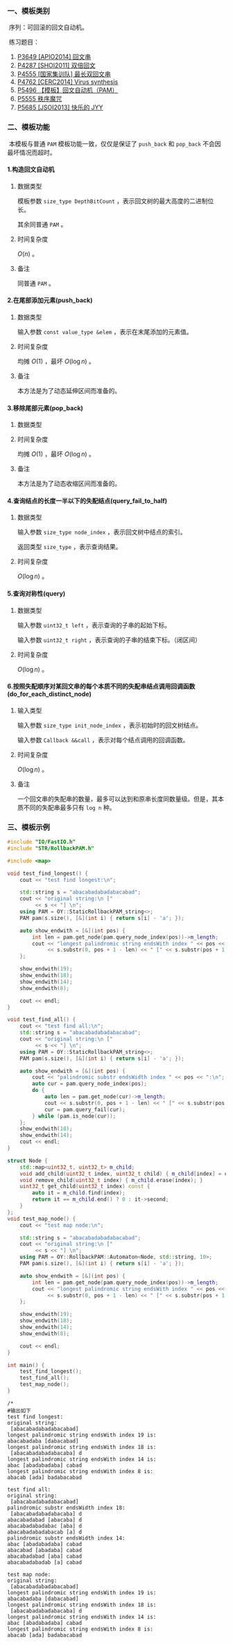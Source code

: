 ### 一、模板类别

​	序列：可回滚的回文自动机。

​	练习题目：

1. [P3649 [APIO2014] 回文串](https://www.luogu.com.cn/problem/P3649)
2. [P4287 [SHOI2011] 双倍回文](https://www.luogu.com.cn/problem/P4287)
3. [P4555 [国家集训队] 最长双回文串](https://www.luogu.com.cn/problem/P4555)
4. [P4762 [CERC2014] Virus synthesis](https://www.luogu.com.cn/problem/P4762)
5. [P5496 【模板】回文自动机（PAM）](https://www.luogu.com.cn/problem/P5496)
6. [P5555 秩序魔咒](https://www.luogu.com.cn/problem/P5555)
7. [P5685 [JSOI2013] 快乐的 JYY](https://www.luogu.com.cn/problem/P5685)

### 二、模板功能

​	本模板与普通 `PAM` 模板功能一致，仅仅是保证了 `push_back` 和 `pop_back` 不会因最坏情况而超时。

#### 1.构造回文自动机

1. 数据类型

   模板参数 `size_type DepthBitCount` ，表示回文树的最大高度的二进制位长。

   其余同普通 `PAM` 。

2. 时间复杂度

   $O(n)$ 。
   
3. 备注

   同普通 `PAM` 。

#### 2.在尾部添加元素(push_back)

1. 数据类型

   输入参数 `const value_type &elem` ，表示在末尾添加的元素值。

2. 时间复杂度

   均摊 $O(1)$ ，最坏 $O(\log n)$ 。

3. 备注

   本方法是为了动态延伸区间而准备的。

#### 3.移除尾部元素(pop_back)

1. 数据类型

2. 时间复杂度

   均摊 $O(1)$ ，最坏 $O(\log n)$ 。

3. 备注

   本方法是为了动态收缩区间而准备的。

#### 4.查询结点的长度一半以下的失配结点(query_fail_to_half)

1. 数据类型

   输入参数 `size_type node_index` ，表示回文树中结点的索引。

   返回类型 `size_type` ，表示查询结果。

2. 时间复杂度

   $O(\log n)$ 。
   
#### 5.查询对称性(query)

1. 数据类型

   输入参数 `uint32_t left` ，表示查询的子串的起始下标。

   输入参数 `uint32_t right` ，表示查询的子串的结束下标。（闭区间）

2. 时间复杂度

   $O(\log n)$ 。

#### 6.按照失配顺序对某回文串的每个本质不同的失配串结点调用回调函数(do_for_each_distinct_node)

1. 输入类型

   输入参数 `size_type init_node_index` ，表示初始时的回文树结点。

   输入参数 `Callback &&call` ，表示对每个结点调用的回调函数。

2. 时间复杂度

   $O(\log n)$ 。

3. 备注

   一个回文串的失配串的数量，最多可以达到和原串长度同数量级。但是，其本质不同的失配串最多只有 `log n` 种。

### 三、模板示例

```c++
#include "IO/FastIO.h"
#include "STR/RollbackPAM.h"

#include <map>

void test_find_longest() {
    cout << "test find longest:\n";

    std::string s = "abacabadabadabacabad";
    cout << "original string:\n ["
         << s << "] \n";
    using PAM = OY::StaticRollbackPAM_string<>;
    PAM pam(s.size(), [&](int i) { return s[i] - 'a'; });

    auto show_endwith = [&](int pos) {
        int len = pam.get_node(pam.query_node_index(pos))->m_length;
        cout << "longest palindromic string endsWith index " << pos << " is: \n"
             << s.substr(0, pos + 1 - len) << " [" << s.substr(pos + 1 - len, len) << "] " << s.substr(pos + 1) << endl;
    };

    show_endwith(19);
    show_endwith(18);
    show_endwith(14);
    show_endwith(8);

    cout << endl;
}

void test_find_all() {
    cout << "test find all:\n";
    std::string s = "abacabadabadabacabad";
    cout << "original string:\n ["
         << s << "] \n";
    using PAM = OY::StaticRollbackPAM_string<>;
    PAM pam(s.size(), [&](int i) { return s[i] - 'a'; });

    auto show_endwith = [&](int pos) {
        cout << "palindromic substr endsWidth index " << pos << ":\n";
        auto cur = pam.query_node_index(pos);
        do {
            auto len = pam.get_node(cur)->m_length;
            cout << s.substr(0, pos + 1 - len) << " [" << s.substr(pos + 1 - len, len) << "] " << s.substr(pos + 1) << endl;
            cur = pam.query_fail(cur);
        } while (pam.is_node(cur));
    };
    show_endwith(18);
    show_endwith(14);
    cout << endl;
}

struct Node {
    std::map<uint32_t, uint32_t> m_child;
    void add_child(uint32_t index, uint32_t child) { m_child[index] = child; }
    void remove_child(uint32_t index) { m_child.erase(index); }
    uint32_t get_child(uint32_t index) const {
        auto it = m_child.find(index);
        return it == m_child.end() ? 0 : it->second;
    }
};
void test_map_node() {
    cout << "test map node:\n";

    std::string s = "abacabadabadabacabad";
    cout << "original string:\n ["
         << s << "] \n";
    using PAM = OY::RollbackPAM::Automaton<Node, std::string, 10>;
    PAM pam(s.size(), [&](int i) { return s[i] - 'a'; });

    auto show_endwith = [&](int pos) {
        int len = pam.get_node(pam.query_node_index(pos))->m_length;
        cout << "longest palindromic string endsWith index " << pos << " is: \n"
             << s.substr(0, pos + 1 - len) << " [" << s.substr(pos + 1 - len, len) << "] " << s.substr(pos + 1) << endl;
    };

    show_endwith(19);
    show_endwith(18);
    show_endwith(14);
    show_endwith(8);

    cout << endl;
}

int main() {
    test_find_longest();
    test_find_all();
    test_map_node();
}
```

```
/*
#输出如下
test find longest:
original string:
 [abacabadabadabacabad] 
longest palindromic string endsWith index 19 is: 
abacabadaba [dabacabad] 
longest palindromic string endsWith index 18 is: 
 [abacabadabadabacaba] d
longest palindromic string endsWith index 14 is: 
abac [abadabadaba] cabad
longest palindromic string endsWith index 8 is: 
abacab [ada] badabacabad

test find all:
original string:
 [abacabadabadabacabad] 
palindromic substr endsWidth index 18:
 [abacabadabadabacaba] d
abacabadabad [abacaba] d
abacabadabadabac [aba] d
abacabadabadabacab [a] d
palindromic substr endsWidth index 14:
abac [abadabadaba] cabad
abacabad [abadaba] cabad
abacabadabad [aba] cabad
abacabadabadab [a] cabad

test map node:
original string:
 [abacabadabadabacabad] 
longest palindromic string endsWith index 19 is: 
abacabadaba [dabacabad] 
longest palindromic string endsWith index 18 is: 
 [abacabadabadabacaba] d
longest palindromic string endsWith index 14 is: 
abac [abadabadaba] cabad
longest palindromic string endsWith index 8 is: 
abacab [ada] badabacabad

```

